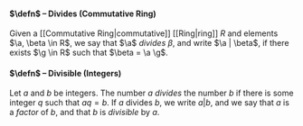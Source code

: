 #### $\defn$ – Divides (Commutative Ring)
Given a [[Commutative Ring|commutative]] [[Ring|ring]] $R$ and elements $\a, \beta \in R$, we say that $\a$ *divides* $\beta$, 
and write $\a | \beta$, if there exists $\g \in R$ such that $\beta = \a \g$.

#### $\defn$ – Divisible (Integers)
Let $a$ and $b$ be integers. The number $a$ *divides* the number $b$ if there is some integer $q$ such that $aq = b$. If $a$ divides $b$, we write $a|b$, and we say that $a$ is a *factor* of $b$, and that $b$ is *divisible* by $a$.